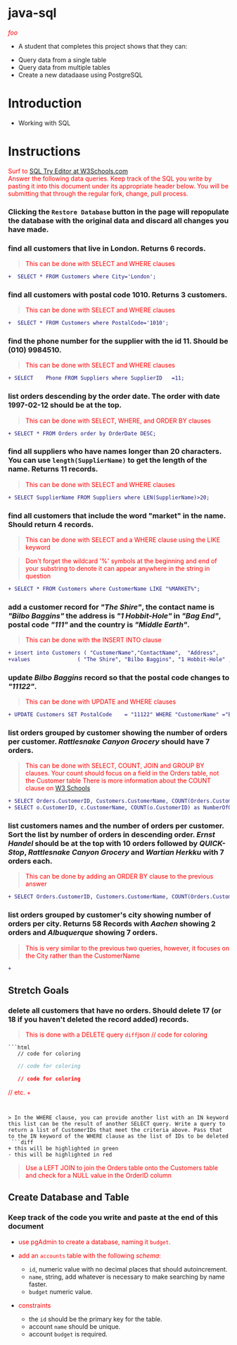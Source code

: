 

# java-sql
<style>p{color:red;}</style>
<p><em>foo</em></p>

+ A student that completes this project shows that they can:
* Query data from a single table
* Query data from multiple tables
* Create a new datadaase using PostgreSQL

# Introduction

- Working with SQL

# Instructions

Surf to [SQL Try Editor at W3Schools.com](https://www.w3schools.com/Sql/tryit.asp?filename=trysql_select_top)  
Answer the following data queries. Keep track of the SQL you write by pasting it into this document under its appropriate header below. You will be submitting that through the regular fork, change, pull process.

### **Clicking the `Restore Database` button in the page will repopulate the database with the original data and discard all changes you have made**.

### find all customers that live in London. Returns 6 records.
> This can be done with SELECT and WHERE clauses

```diff
+  SELECT * FROM Customers where City='London';
```

### find all customers with postal code 1010. Returns 3 customers.
> This can be done with SELECT and WHERE clauses

```diff
+  SELECT * FROM Customers where PostalCode='1010';
```

### find the phone number for the supplier with the id 11. Should be (010) 9984510.
> This can be done with SELECT and WHERE clauses
```diff
+ SELECT 	Phone FROM Suppliers where SupplierID	=11;
```
### list orders descending by the order date. The order with date 1997-02-12 should be at the top.
> This can be done with SELECT, WHERE, and ORDER BY clauses

```diff
+ SELECT * FROM Orders order by OrderDate DESC;
```

### find all suppliers who have names longer than 20 characters. You can use `length(SupplierName)` to get the length of the name. Returns 11 records.
> This can be done with SELECT and WHERE clauses

```diff
+ SELECT SupplierName FROM Suppliers where LEN(SupplierName)>20;
```

### find all customers that include the word "market" in the name. Should return 4 records.
> This can be done with SELECT and a WHERE clause using the LIKE keyword

> Don't forget the wildcard '%' symbols at the beginning and end of your substring to denote it can appear anywhere in the string in question

```diff
+ SELECT * FROM Customers where CustomerName LIKE "%MARKET%";
```


### add a customer record for _"The Shire"_, the contact name is _"Bilbo Baggins"_ the address is _"1 Hobbit-Hole"_ in _"Bag End"_, postal code _"111"_ and the country is _"Middle Earth"_.
> This can be done with the INSERT INTO clause
```diff
+ insert into Customers ( "CustomerName","ContactName",	 "Address",        "City",	"PostalCode",	"Country")
+values               ( "The Shire", "Bilbo Baggins", "1 Hobbit-Hole" , "Bag End",  "111",  "Middle Earth")
```



### update _Bilbo Baggins_ record so that the postal code changes to _"11122"_.
> This can be done with UPDATE and WHERE clauses
```diff
+ UPDATE Customers SET PostalCode	 = "11122" WHERE "CustomerName" ="Bilbo Baggins";
```

### list orders grouped by customer showing the number of orders per customer. _Rattlesnake Canyon Grocery_ should have 7 orders.
> This can be done with SELECT, COUNT, JOIN and GROUP BY clauses. Your count should focus on a field in the Orders table, not the Customer table
> There is more information about the COUNT clause on [W3 Schools](https://www.w3schools.com/sql/sql_count_avg_sum.asp)

```diff
+ SELECT Orders.CustomerID, Customers.CustomerName, COUNT(Orders.CustomerID) as NumberOfOrder FROM Orders LEFT JOIN Customers ON Orders.CustomerID=Customers.CustomerID GROUP BY Orders.CustomerID, Customers.CustomerName ;
+ SELECT o.CustomerID, c.CustomerName, COUNT(o.CustomerID) as NumberOfOrder FROM Orders o LEFT JOIN Customers c ON o.CustomerID=c.CustomerID GROUP BY o.CustomerID, c.CustomerName  ORDER BY COUNT(o.CustomerID) DESC ;
```


### list customers names and the number of orders per customer. Sort the list by number of orders in descending order. _Ernst Handel_ should be at the top with 10 orders followed by _QUICK-Stop_, _Rattlesnake Canyon Grocery_ and _Wartian Herkku_ with 7 orders each.
> This can be done by adding an ORDER BY clause to the previous answer
```diff
+ SELECT Orders.CustomerID, Customers.CustomerName, COUNT(Orders.CustomerID) as NumberOfOrder  FROM Orders LEFT JOIN Customers ON Orders.CustomerID=Customers.CustomerID GROUP BY Orders.CustomerID, Customers.CustomerName  ORDER BY COUNT(Orders.CustomerID) DESC ;

```


### list orders grouped by customer's city showing number of orders per city. Returns 58 Records with _Aachen_ showing 2 orders and _Albuquerque_ showing 7 orders.
> This is very similar to the previous two queries, however, it focuses on the City rather than the CustomerName
```diff
+ 
```

## Stretch Goals

### delete all customers that have no orders. Should delete 17 (or 18 if you haven't deleted the record added) records.
> This is done with a DELETE query
```diff```json
   // code for coloring
```
```html
   // code for coloring
```
```js
   // code for coloring
```
```css
   // code for coloring
```
// etc.
+ 
```


> In the WHERE clause, you can provide another list with an IN keyword this list can be the result of another SELECT query. Write a query to return a list of CustomerIDs that meet the criteria above. Pass that to the IN keyword of the WHERE clause as the list of IDs to be deleted
 ```diff
+ this will be highlighted in green
- this will be highlighted in red
```
> Use a LEFT JOIN to join the Orders table onto the Customers table and check for a NULL value in the OrderID column

## Create Database and Table

### Keep track of the code you write and paste at the end of this document

- use pgAdmin to create a database, naming it `budget`.
- add an `accounts` table with the following _schema_:

  - `id`, numeric value with no decimal places that should autoincrement.
  - `name`, string, add whatever is necessary to make searching by name faster.
  - `budget` numeric value.

- constraints
  - the `id` should be the primary key for the table.
  - account `name` should be unique.
  - account `budget` is required.
